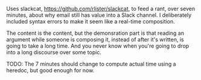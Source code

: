 Uses slackcat, https://github.com/rlister/slackcat, to feed a rant, over seven minutes,
about why
email still has value into a Slack channel. I deliberately included syntax 
errors to make it seem like a real-time composition.

The content is the content, but the demonsration part is that reading an
argument while someone is composing it, instead of after it's written, is
going to take a long time. And you never know when you're going to drop into a
long discourse over some topic.


TODO:
The 7 minutes should change to compute actual time using a heredoc, but good
enough for now.



